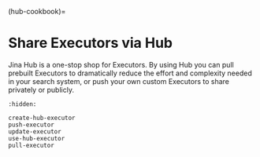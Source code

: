 (hub-cookbook)=
# Share Executors via Hub
Jina Hub is a one-stop shop for Executors. By using Hub you can pull prebuilt Executors to dramatically reduce the 
effort and complexity needed in your search system, or push your own custom Executors to share privately or publicly.


```{toctree}
:hidden:

create-hub-executor
push-executor
update-executor
use-hub-executor
pull-executor
```
